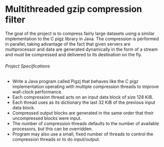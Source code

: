 # Multithreaded gzip compression filter

The goal of the project is to compress fairly large datasets using a similar implementation to the C pigz library in Java.
The compression is performed in parallel, taking advantage of the fact that given servers are multiprocessor and data are generated dynamically in the form of a stream and must be compressed and delivered to its destination on the fly.

###### Project Specifications 
- Write a Java program called Pigzj that behaves like the C pigz implementation operating with multiple compression threads to improve wall-clock performance. 
- Each compression thread acts on an input data block of size 128 KiB. 
- Each thread uses as its dictionary the last 32 KiB of the previous input data block. 
- Compressed output blocks are generated in the same order that their uncompressed blocks were input. 
- The number of compression threads defaults to the number of available processors, but this can be overridden. 
- Program may also use a small, fixed number of threads to control the compression threads or to do input/output.


